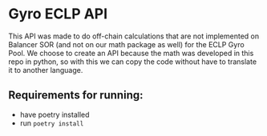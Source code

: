 # Gyro ECLP API

This API was made to do off-chain calculations that are not implemented on Balancer SOR (and not on our math package as well) for the ECLP Gyro Pool. We choose to create an API because the math was developed in this repo in python, so with this we can copy the code without have to translate it to another language.

## Requirements for running:
- have poetry installed
- run `poetry install`
